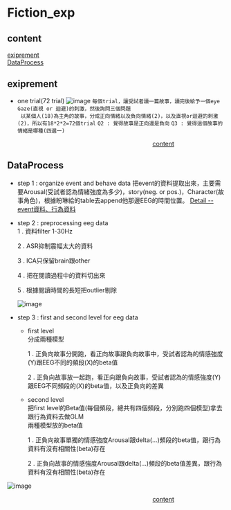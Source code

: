 # Fiction_exp
## content
[exiprement](#exiprement)  
[DataProcess](#DataProcess)

## exiprement
- one trial(72 trial)
![image](https://github.com/user-attachments/assets/1579ce99-fcbb-4a85-a4e2-c8c7785c4052)
```每個trial，讓受試者讀一篇故事，讀完後給予一個eye Gaze(直視 or 迴避)的刺激，然後詢問三個問題```  
``` 以某個人(18)為主角的故事，分成正向情緒以及負向情緒(2)，以及直視or迴避的刺激(2)，所以有18*2*2=72個trial```
``` Q2 : 覺得故事是正向還是負向 ```
``` Q3 : 覺得這個故事的情緒是哪種(四選一) ```
  
&ensp;&ensp;&ensp;&ensp;&ensp;&ensp;&ensp;&ensp;&ensp;&ensp;&ensp;&ensp;&ensp;&ensp;&ensp;&ensp;&ensp;&ensp;&ensp;&ensp;&ensp;&ensp;&ensp;&ensp;&ensp;&ensp;&ensp;&ensp;&ensp;&ensp;&ensp;&ensp;&ensp;&ensp;&ensp;&ensp;&ensp;&ensp;&ensp;&ensp;&ensp;&ensp;&ensp;&ensp;&ensp;&ensp;&ensp;&ensp;[content](#content)

## DataProcess
- step 1 : organize event and behave data
  把event的資料提取出來，主要需要Arousal(受試者認為情緒強度為多少)，story(neg. or pos.)，Character(故事角色)，根據盼琳給的table去append他那邊EEG的時間位置。
  [Detail -- event資料、行為資料](./WorkLog/DataProcDetail.md)
- step 2 : preprocessing eeg data  
  1 . 資料filter 1-30Hz
  
  2 . ASR抑制震幅太大的資料

  3 . ICA只保留brain跟other
  
  4 . 把在閱讀過程中的資料切出來
  
  5 . 根據閱讀時間的長短把outlier剔除
  
  ![image](https://github.com/user-attachments/assets/c273ba72-b611-4e67-8f18-2c92655dbfa8)
- step 3 : first and second level for eeg data
    
  - first level   
    分成兩種模型
       
    1 . 正負向故事分開跑，看正向故事跟負向故事中，受試者認為的情感強度(Y)跟EEG不同的頻段(X)的beta值
      
    2 . 正負向故事放一起跑，看正向跟負向故事，受試者認為的情感強度(Y)跟EEG不同頻段的(X)的beta值，以及正負向的差異
    
  - second level  
    把first level的Beta值(每個頻段，總共有四個頻段，分別跑四個模型)拿去跟行為資料去做GLM  
    兩種模型放的beta值
      
    1 . 正負向故事單獨的情感強度Arousal跟delta(...)頻段的beta值，跟行為資料有沒有相關性(beta)存在
      
    2 . 正負向故事的情感強度Arousal跟delta(...)頻段的beta值差異，跟行為資料有沒有相關性(beta)存在
    
 ![image](https://github.com/user-attachments/assets/c217c959-9796-498b-8ebb-6b4959437a46)


&ensp;&ensp;&ensp;&ensp;&ensp;&ensp;&ensp;&ensp;&ensp;&ensp;&ensp;&ensp;&ensp;&ensp;&ensp;&ensp;&ensp;&ensp;&ensp;&ensp;&ensp;&ensp;&ensp;&ensp;&ensp;&ensp;&ensp;&ensp;&ensp;&ensp;&ensp;&ensp;&ensp;&ensp;&ensp;&ensp;&ensp;&ensp;&ensp;&ensp;&ensp;&ensp;&ensp;&ensp;&ensp;&ensp;&ensp;&ensp;[content](#content)   


